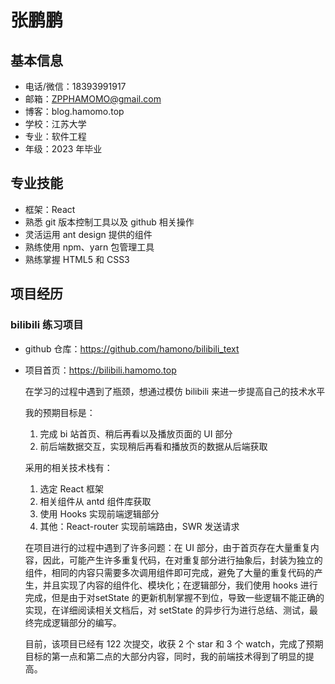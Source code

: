 # 张鹏鹏

## 基本信息

- 电话/微信：18393991917
- 邮箱：ZPPHAMOMO@gmail.com
- 博客：blog.hamomo.top
- 学校：江苏大学
- 专业：软件工程
- 年级：2023 年毕业

## 专业技能

- 框架：React
- 熟悉 git 版本控制工具以及 github 相关操作
- 灵活运用 ant design 提供的组件
- 熟练使用 npm、yarn 包管理工具
- 熟练掌握 HTML5 和 CSS3

## 项目经历

### bilibili 练习项目

- github 仓库：https://github.com/hamono/bilibili_text
- 项目首页：https://bilibili.hamomo.top
  
  在学习的过程中遇到了瓶颈，想通过模仿 bilibili 来进一步提高自己的技术水平

  我的预期目标是：

  1. 完成 bi 站首页、稍后再看以及播放页面的 UI 部分
  2. 前后端数据交互，实现稍后再看和播放页的数据从后端获取

  采用的相关技术栈有：

  1. 选定 React 框架
  2. 相关组件从 antd 组件库获取
  3. 使用 Hooks 实现前端逻辑部分
  4. 其他：React-router 实现前端路由，SWR 发送请求

  在项目进行的过程中遇到了许多问题：在 UI 部分，由于首页存在大量重复内容，因此，可能产生许多重复代码，在对重复部分进行抽象后，封装为独立的组件，相同的内容只需要多次调用组件即可完成，避免了大量的重复代码的产生，并且实现了内容的组件化、模块化；在逻辑部分，我们使用 hooks 进行完成，但是由于对setState 的更新机制掌握不到位，导致一些逻辑不能正确的实现，在详细阅读相关文档后，对 setState 的异步行为进行总结、测试，最终完成逻辑部分的编写。

  目前，该项目已经有 122 次提交，收获 2 个 star 和 3 个 watch，完成了预期目标的第一点和第二点的大部分内容，同时，我的前端技术得到了明显的提高。
